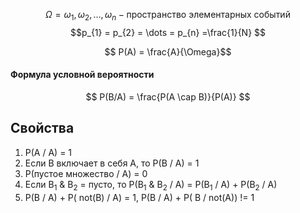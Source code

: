 $$ \Omega = {\omega_{1}, \omega_{2}, \dots, \omega_{n}} - \text{пространство элементарных событий}$$
$$p_{1} = p_{2} = \dots = p_{n} =\frac{1}{N} $$

$$ P(A) = \frac{A}{\Omega}$$

#### Формула условной вероятности
$$ P(B/A) =  \frac{P(A \cap B)}{P(A)} $$

## Свойства 

1. P(A / A) = 1
2. Если B включает в себя A, то P(B / A) = 1
3. P(пустое множество / А) = 0
4. Если B<sub>1</sub> & B<sub>2</sub> = пусто, то P(B<sub>1</sub> & B<sub>2</sub> / A) = P(B<sub>1</sub> / A) + P(B<sub>2</sub> / A)
5.  P(B / A) + P( not(B) / A) = 1,  P(B / A) + P( B / not(A)) != 1
